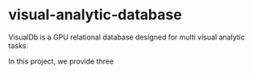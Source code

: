 # visual-analytic-database

VisualDb is a GPU relational database designed for multi visual analytic tasks.

In this project, we provide three 
